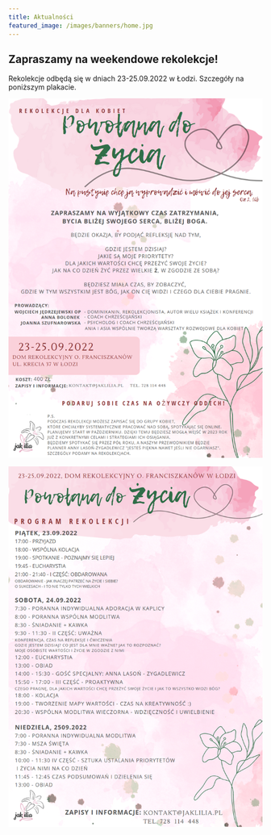 ```yaml
---
title: Aktualności
featured_image: /images/banners/home.jpg
---
```


## Zapraszamy na weekendowe rekolekcje!
Rekolekcje odbędą się w dniach 23-25.09.2022 w Łodzi. Szczegóły na poniższym plakacie.

![Zaproszenie na rekolekcje](/images/posters/plakat_22_09.png "Rekolekcje")

![Program rekolekcji](/images/posters/program_22_09.png "Program")
